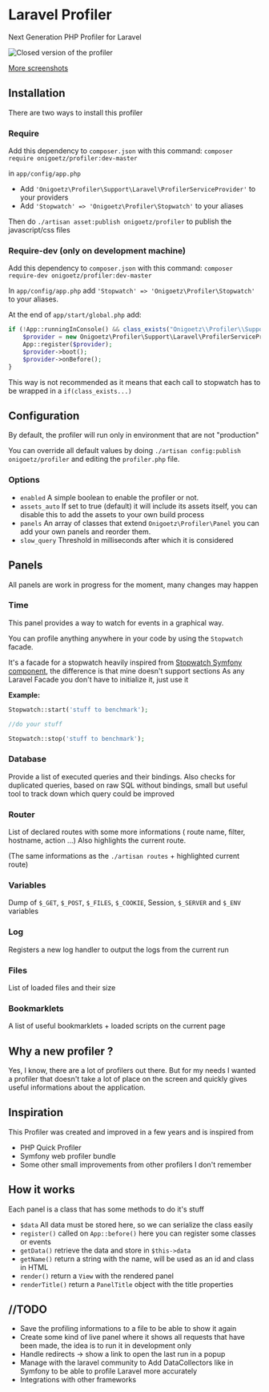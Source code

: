 # Laravel Profiler
Next Generation PHP Profiler for Laravel

![Closed version of the profiler](https://raw.github.com/onigoetz/profiler/master/screenshots/closed.png)

[More screenshots](https://github.com/onigoetz/profiler/tree/master/screenshots "screenshots on github")

## Installation

There are two ways to install this profiler

### Require

Add this dependency to `composer.json` with this command:
`composer require onigoetz/profiler:dev-master`

in `app/config/app.php`

- Add `'Onigoetz\Profiler\Support\Laravel\ProfilerServiceProvider'` to your providers
- Add `'Stopwatch' => 'Onigoetz\Profiler\Stopwatch'` to your aliases

Then do `./artisan asset:publish onigoetz/profiler` to publish the javascript/css files

### Require-dev (only on development machine)

Add this dependency to `composer.json` with this command:
`composer require-dev onigoetz/profiler:dev-master`

In `app/config/app.php` add `'Stopwatch' => 'Onigoetz\Profiler\Stopwatch'` to your aliases.

At the end of `app/start/global.php` add:

```php
if (!App::runningInConsole() && class_exists("Onigoetz\\Profiler\\Support\\Laravel\\ProfilerServiceProvider")) {
    $provider = new Onigoetz\Profiler\Support\Laravel\ProfilerServiceProvider(app());
    App::register($provider);
    $provider->boot();
    $provider->onBefore();
}
```

This way is not recommended as it means that each call to stopwatch has to be wrapped in a `if(class_exists...)`


## Configuration
By default, the profiler will run only in environment that are not "production"

You can override all default values by doing `./artisan config:publish onigoetz/profiler` and editing the `profiler.php` file.

### Options

- `enabled` A simple boolean to enable the profiler or not.
- `assets_auto` If set to true (default) it will include its assets itself, you can disable this to add the assets to your own build process
- `panels` An array of classes that extend `Onigoetz\Profiler\Panel` you can add your own panels and reorder them.
- `slow_query` Threshold in milliseconds after which it is considered

## Panels
All panels are work in progress for the moment, many changes may happen

### Time
This panel provides a way to watch for events in a graphical way.

You can profile anything anywhere in your code by using the `Stopwatch` facade.

It's a facade for a stopwatch heavily inspired from [Stopwatch Symfony component](http://symfony.com/doc/current/components/stopwatch.html), the difference is that mine doesn't support sections
As any Laravel Facade you don't have to initialize it, just use it

__Example:__

```php
Stopwatch::start('stuff to benchmark');

//do your stuff

Stopwatch::stop('stuff to benchmark');
```

### Database
Provide a list of executed queries and their bindings.
Also checks for duplicated queries, based on raw SQL without bindings, small but useful tool to track down which query could be improved

### Router
List of declared routes with some more informations ( route name, filter, hostname, action …)
Also highlights the current route.

(The same informations as the `./artisan routes` + highlighted current route)

### Variables
Dump of `$_GET`, `$_POST`, `$_FILES`, `$_COOKIE`, Session, `$_SERVER` and `$_ENV` variables

### Log
Registers a new log handler to output the logs from the current run

### Files
List of loaded files and their size

### Bookmarklets
A list of useful bookmarklets + loaded scripts on the current page

## Why a new profiler ?
Yes, I know, there are a lot of profilers out there. But for my needs I wanted a profiler that doesn't take a lot of place on the screen and quickly gives useful informations about the application.

## Inspiration
This Profiler was created and improved in a few years and is inspired from

* PHP Quick Profiler
* Symfony web profiler bundle
* Some other small improvements from other profilers I don't remember

## How it works
Each panel is a class that has some methods to do it's stuff

* `$data` 	All data must be stored here, so we can serialize the class easily
* `register()` called on `App::before()` here you can register some classes or events
* `getData()` retrieve the data and store in `$this->data`
* `getName()` return a string with the name, will be used as an id and class in HTML
* `render()` return a `View` with the rendered panel
* `renderTitle()` return a `PanelTitle` object with the title properties


## //TODO
* Save the profiling informations to a file to be able to show it again
* Create some kind of live panel where it shows all requests that have been made, the idea is to run it in development only
* Handle redirects -> show a link to open the last run in a popup
* Manage with the laravel community to Add DataCollectors like in Symfony to be able to profile Laravel more accurately
* Integrations with other frameworks
